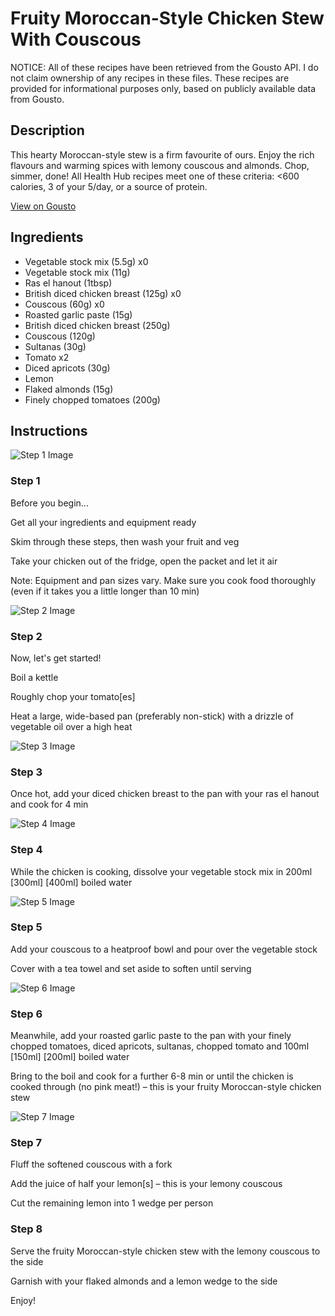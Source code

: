 # Fruity Moroccan-Style Chicken Stew With Couscous

NOTICE: All of these recipes have been retrieved from the Gousto API. I do not claim ownership of any recipes in these files. These recipes are provided for informational purposes only, based on publicly available data from Gousto.

## Description

This hearty Moroccan-style stew is a firm favourite of ours. Enjoy the rich flavours and warming spices with lemony couscous and almonds. Chop, simmer, done! All Health Hub recipes meet one of these criteria: <600 calories, 3 of your 5/day, or a source of protein.


[View on Gousto](https://www.gousto.co.uk/recipes/cookbook/10-min-fruity-moroccan-chicken-stew-couscous)

## Ingredients

- Vegetable stock mix (5.5g) x0
- Vegetable stock mix (11g)
- Ras el hanout (1tbsp)
- British diced chicken breast (125g) x0
- Couscous (60g) x0
- Roasted garlic paste (15g)
- British diced chicken breast (250g)
- Couscous (120g)
- Sultanas (30g)
- Tomato x2
- Diced apricots (30g)
- Lemon
- Flaked almonds (15g)
- Finely chopped tomatoes (200g)

## Instructions

![Step 1 Image](https://production-media.gousto.co.uk/cms/recipe-step-image/Step-1-1-1622807465522-x200.jpg)

### Step 1

Before you begin...

Get all your ingredients and equipment ready

Skim through these steps, then wash your fruit and veg

Take your chicken out of the fridge, open the packet and let it air

Note: Equipment and pan sizes vary. Make sure you cook food thoroughly (even if it takes you a little longer than 10 min)

![Step 2 Image](https://production-media.gousto.co.uk/cms/recipe-step-image/1699.-step-2.n-x200.jpg)

### Step 2

Now, let's get started!

Boil a kettle

Roughly chop your tomato[es]

Heat a large, wide-based pan (preferably non-stick) with a drizzle of vegetable oil over a high heat

![Step 3 Image](https://production-media.gousto.co.uk/cms/recipe-step-image/1699.-step-3.n-x200.jpg)

### Step 3

Once hot, add your diced chicken breast to the pan with your ras el hanout and cook for 4 min

![Step 4 Image](https://production-media.gousto.co.uk/cms/recipe-step-image/Vegetable-stock-1643708180178-x200.jpg)

### Step 4

While the chicken is cooking, dissolve your vegetable stock mix in 200ml<span class="text-danger"> <span class="text-purple">[300ml] </span>[400ml]</span> boiled water

![Step 5 Image](https://production-media.gousto.co.uk/cms/recipe-step-image/step-5-1643708264120-x200.jpg)

### Step 5

Add your couscous to a heatproof bowl and pour over the vegetable stock

Cover with a tea towel and set aside to soften until serving

![Step 6 Image](https://production-media.gousto.co.uk/cms/recipe-step-image/step-6-1643708270360-x200.jpg)

### Step 6

Meanwhile, add your roasted garlic paste to the pan with your finely chopped tomatoes, diced apricots, sultanas, chopped tomato and 100ml <span class="text-purple">[150ml]</span> <span class="text-danger">[200ml]</span> boiled water

Bring to the boil and cook for a further 6-8 min or until the chicken is cooked through (no pink meat!) – this is your fruity Moroccan-style chicken stew

![Step 7 Image](https://production-media.gousto.co.uk/cms/recipe-step-image/1699.-step-7.n-x200.jpg)

### Step 7

Fluff the softened couscous with a fork

Add the juice of half your lemon[s] – this is your lemony couscous

Cut the remaining lemon into 1 wedge per person

### Step 8

Serve the fruity Moroccan-style chicken stew with the lemony couscous to the side

Garnish with your flaked almonds and a lemon wedge to the side

Enjoy!

